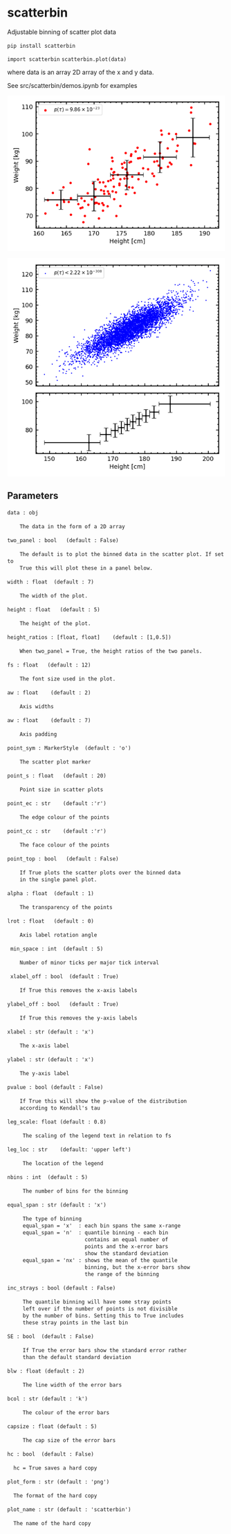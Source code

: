  # scatterbin
Adjustable binning of scatter plot data

`pip install scatterbin`

`import scatterbin`
`scatterbin.plot(data)`  

where data is an array 2D array of the x and y data.  

See src/scatterbin/demos.ipynb for examples

![](https://raw.githubusercontent.com/steviecurran/scatterbin/refs/heads/main/hw_123_test.png)

![](https://raw.githubusercontent.com/steviecurran/scatterbin/refs/heads/main/hw_all_test.png)

    
   Parameters
   ----------

    data : obj

        The data in the form of a 2D array

    two_panel : bool   (default : False)

        The default is to plot the binned data in the scatter plot. If set to
        True this will plot these in a panel below.

    width : float  (default : 7)

        The width of the plot. 

    height : float   (default : 5)

        The height of the plot. 

    height_ratios : [float, float]    (default : [1,0.5])

        When two_panel = True, the height ratios of the two panels.
       
    fs : float   (default : 12)

        The font size used in the plot.

    aw : float    (default : 2)

        Axis widths

    aw : float    (default : 7)

        Axis padding

    point_sym : MarkerStyle  (default : 'o')

        The scatter plot marker

    point_s : float   (default : 20)

        Point size in scatter plots

    point_ec : str    (default :'r')

        The edge colour of the points

    point_cc : str    (default :'r')

        The face colour of the points

    point_top : bool   (default : False) 

        If True plots the scatter plots over the binned data
        in the single panel plot.

    alpha : float  (default : 1)

        The transparency of the points

    lrot : float   (default : 0)

        Axis label rotation angle

     min_space : int  (default : 5)

        Number of minor ticks per major tick interval

     xlabel_off : bool  (default : True)

        If True this removes the x-axis labels

    ylabel_off : bool   (default : True)

        If True this removes the y-axis labels

    xlabel : str (default : 'x')

        The x-axis label

    ylabel : str (default : 'x')

        The y-axis label

    pvalue : bool (default : False)

        If True this will show the p-value of the distribution
        according to Kendall's tau

    leg_scale: float (default : 0.8)

         The scaling of the legend text in relation to fs

    leg_loc : str    (default: 'upper left')

         The location of the legend

    nbins : int  (default : 5)

         The number of bins for the binning

    equal_span : str (default : 'x')

         The type of binning
         equal_span = 'x'  : each bin spans the same x-range
         equal_span = 'n'  : quantile binning - each bin
                             contains an equal number of
                             points and the x-error bars
                             show the standard deviation
         equal_span = 'nx' : shows the mean of the quantile
                             binning, but the x-error bars show
                             the range of the binning

    inc_strays : bool (default : False)

         The quantile binning will have some stray points
         left over if the number of points is not divisible
         by the number of bins. Setting this to True includes
         these stray points in the last bin

    SE : bool  (default : False)

         If True the error bars show the standard error rather
         than the default standard deviation

    blw : float (default : 2)

         The line width of the error bars

    bcol : str (default : 'k')

         The colour of the error bars

    capsize : float (default : 5)

         The cap size of the error bars

    hc : bool  (default : False)

      hc = True saves a hard copy

    plot_form : str (default : 'png')

      The format of the hard copy

    plot_name : str (default : 'scatterbin')

      The name of the hard copy

